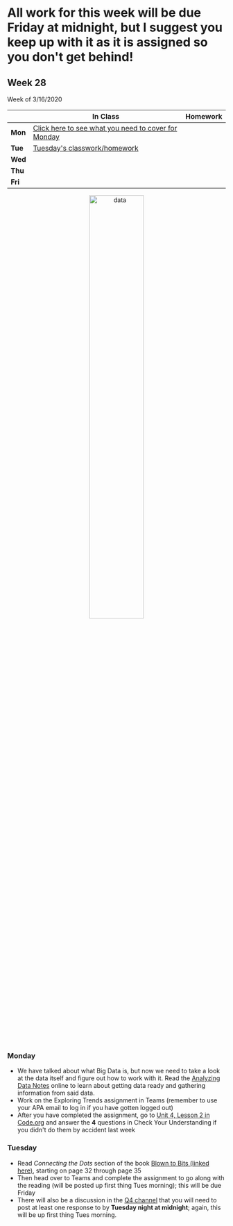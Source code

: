 <meta http-equiv="refresh" content="300"/>

# All work for this week will be due Friday at midnight, but I suggest you keep up with it as it is assigned so you don't get behind!

## Week 28  
Week of 3/16/2020  

  |       |In Class               |Homework   |
  |-------|---------              |---------  |
  |**Mon**|[Click here to see what you need to cover for Monday](/ap/weeks/week28/#monday) | |
  |**Tue**|[Tuesday's classwork/homework](/ap/weeks/week28/#tuesday) | |
  |**Wed**| | |
  |**Thu**| | |
  |**Fri**| | |

<div style="text-align:center">
<img src="https://encrypted-tbn0.gstatic.com/images?q=tbn%3AANd9GcTRQ6tvPfhMTRjt6_-3GMc3P59wsZyahoEbMMuM3o0kkpQlk9jP" alt="data" width="50%">
</div>

### Monday  
* We have talked about what Big Data is, but now we need to take a look at the data itself and figure out how to work with it. Read the [Analyzing Data Notes](/ap/curriculum/data_science/analyzing_data/notes/) online to learn about getting data ready and gathering information from said data.
* Work on the Exploring Trends assignment in Teams (remember to use your APA email to log in if you have gotten logged out)
* After you have completed the assignment, go to [Unit 4, Lesson 2 in Code.org](https://studio.code.org/s/csp4-2019/stage/2/puzzle/1?section_id=2525239) and answer the **4** questions in Check Your Understanding if you didn't do them by accident last week

### Tuesday  
* Read *Connecting the Dots* section of the book [Blown to Bits (linked here)](http://www.bitsbook.com/wp-content/uploads/2008/12/B2B_3.pdf), starting on page 32 through page 35
* Then head over to Teams and complete the assignment to go along with the reading (will be posted up first thing Tues morning); this will be due Friday
* There will also be a discussion in the [Q4 channel](https://teams.microsoft.com/l/channel/19%3a73fa7b85ae134551873abf47c88be3a4%40thread.skype/Q4%2520-%2520Data%2520Science%2520and%2520Impact%2520of%2520Computing?groupId=d53e228c-3a1a-4789-b122-bf4cbeee01f5&tenantId=bb0d39a7-51ab-4b2a-b2a5-2892b0361a99) that you will need to post at least one response to by **Tuesday night at midnight**; again, this will be up first thing Tues morning.